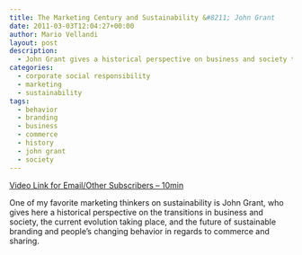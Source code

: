 ```yaml
---
title: The Marketing Century and Sustainability &#8211; John Grant
date: 2011-03-03T12:04:27+00:00
author: Mario Vellandi
layout: post
description:
  - John Grant gives a historical perspective on business and society transitions, the current evolution taking place, and the future of sustainable branding
categories:
  - corporate social responsibility
  - marketing
  - sustainability
tags:
  - behavior
  - branding
  - business
  - commerce
  - history
  - john grant
  - society
---
```

[Video Link for Email/Other Subscribers &#8211; 10min](http://www.youtube.com/watch?v=jx1OLMPP4Pg)

One of my favorite marketing thinkers on sustainability is John Grant, who gives here a historical perspective on the transitions in business and society, the current evolution taking place, and the future of sustainable branding and people&#8217;s changing behavior in regards to commerce and sharing.
